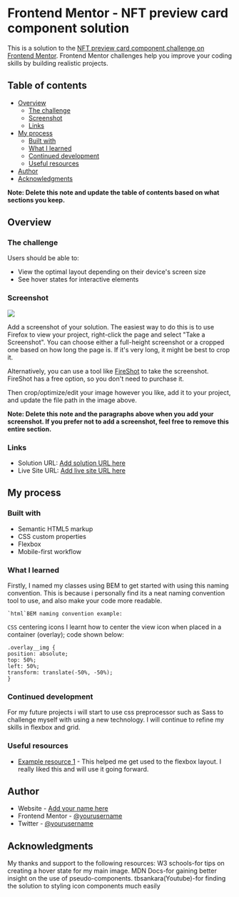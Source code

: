 # Frontend Mentor - NFT preview card component solution

This is a solution to the [NFT preview card component challenge on Frontend Mentor](https://www.frontendmentor.io/challenges/nft-preview-card-component-SbdUL_w0U). Frontend Mentor challenges help you improve your coding skills by building realistic projects.

## Table of contents

- [Overview](#overview)
  - [The challenge](#the-challenge)
  - [Screenshot](#screenshot)
  - [Links](#links)
- [My process](#my-process)
  - [Built with](#built-with)
  - [What I learned](#what-i-learned)
  - [Continued development](#continued-development)
  - [Useful resources](#useful-resources)
- [Author](#author)
- [Acknowledgments](#acknowledgments)

**Note: Delete this note and update the table of contents based on what sections you keep.**

## Overview

### The challenge

Users should be able to:

- View the optimal layout depending on their device's screen size
- See hover states for interactive elements

### Screenshot

![](./screenshot.jpg)

Add a screenshot of your solution. The easiest way to do this is to use Firefox to view your project, right-click the page and select "Take a Screenshot". You can choose either a full-height screenshot or a cropped one based on how long the page is. If it's very long, it might be best to crop it.

Alternatively, you can use a tool like [FireShot](https://getfireshot.com/) to take the screenshot. FireShot has a free option, so you don't need to purchase it.

Then crop/optimize/edit your image however you like, add it to your project, and update the file path in the image above.

**Note: Delete this note and the paragraphs above when you add your screenshot. If you prefer not to add a screenshot, feel free to remove this entire section.**

### Links

- Solution URL: [Add solution URL here](https://your-solution-url.com)
- Live Site URL: [Add live site URL here](https://your-live-site-url.com)

## My process

### Built with

- Semantic HTML5 markup
- CSS custom properties
- Flexbox
- Mobile-first workflow

### What I learned

Firstly, I named my classes using BEM to get started with using this naming convention. This is because i personally find its a neat naming convention tool to use, and also make your code more readable.

```
`html`BEM naming convention example:
````
<div class="avatar__img">       

`CSS` centering icons
I learnt how to center the view icon when placed in a container (overlay); code shown below:

```
.overlay__img {
position: absolute;
top: 50%;
left: 50%;
transform: translate(-50%, -50%);
}
```

### Continued development

For my future projects i will start to use css preprocessor such as Sass to challenge myself with using a new technology. I will continue to refine my skills in flexbox and grid.

### Useful resources

- [Example resource 1](https://www.example.com) - This helped me get used to the flexbox layout. I really liked this and will use it going forward.

## Author

- Website - [Add your name here](https://www.your-site.com)
- Frontend Mentor - [@yourusername](https://www.frontendmentor.io/profile/yourusername)
- Twitter - [@yourusername](https://www.twitter.com/yourusername)

## Acknowledgments

My thanks and support to the following resources:
W3 schools-for tips on creating a hover state for my main image.
MDN Docs-for gaining better insight on the use of pseudo-components.
tbsankara(Youtube)-for finding the solution to styling icon components much easily

```

```
